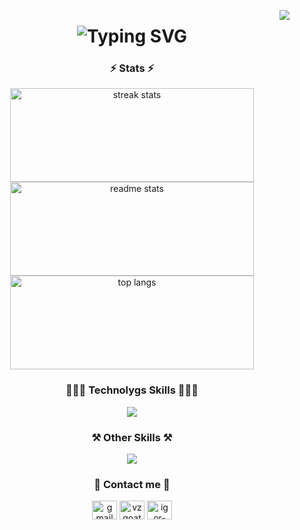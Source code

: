 <img align="right" src="https://visitor-badge.laobi.icu/badge?page_id=igor-vasconcellos
.igor-vasconcellos" />

<h1 align="center">
   <img src="https://readme-typing-svg.demolab.com?font=Fira+Code&weight=600&size=25&pause=1000&color=ffffff&center=true&width=600&height=40&lines=Hey+Yo!+I'm+Igor+Vasconcellos!" alt="Typing SVG">
</h1>

<div align="center">

<div align="center">

### ⚡ Stats ⚡

</div>

<div align="center">
  <img width="390" height="150" src="https://github-readme-streak-stats-salesp07.vercel.app/?user=igor-vasconcellos&count_private=true&theme=react&border_radius=10" alt="streak stats" style="object-fit: cover;"/>
  <img width="390" height="150" src="https://github-readme-stats-salesp07.vercel.app/api?username=igor-vasconcellos&count_private=true&show_icons=true&theme=react&rank_icon=github&border_radius=10" alt="readme stats" style="object-fit: cover;"/>
  <br/>
  <img width="390" height="150" src="https://github-readme-stats-salesp07.vercel.app/api/top-langs/?username=igor-vasconcellos&hide=HTML&langs_count=8&layout=compact&theme=react&border_radius=10&size_weight=0.5&count_weight=0.5&exclude_repo=github-readme-stats" alt="top langs" style="object-fit: cover;"/>
</div>

<div align="center">

### 👨🏻‍💻 Technolygs Skills 👨🏻‍💻

<div align="center">
    <img src="https://skillicons.dev/icons?i=html,css,javascript,c,java,mysql,python,github,git," />
</div>

### ⚒️ Other Skills ⚒️

</div>

<div align="center">
    <img src="https://skillicons.dev/icons?i=figma,photoshop,aftereffects" /><br>
</div>

<div align="center">

### 💬 Contact me 💬

</div>

<div align="center"> 
<a href="mailto:igorlivassan@gmail.com" target="blank"><img align="center" src="https://github.com/user-attachments/assets/37679976-4aaf-48df-b60f-64b75016ea37" alt="gmail" height="30" width="40" /></a>
<a href="https://instagram.com/igorvscw" target="blank"><img align="center" src="https://raw.githubusercontent.com/rahuldkjain/github-profile-readme-generator/master/src/images/icons/Social/instagram.svg" alt="vzgoat" height="30" width="40" /></a>
<a href="https://linkedin.com/in/igor-vasconcellos" target="blank"><img align="center" src="https://raw.githubusercontent.com/rahuldkjain/github-profile-readme-generator/master/src/images/icons/Social/linked-in-alt.svg" alt="igor-vasconcellos" height="30" width="40" /></a>
</div>

<div align="center">
